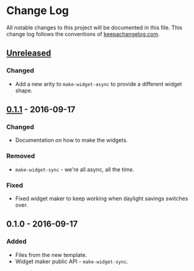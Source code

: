 # Change Log
All notable changes to this project will be documented in this file. This change log follows the conventions of [keepachangelog.com](http://keepachangelog.com/).

## [Unreleased]
### Changed
- Add a new arity to `make-widget-async` to provide a different widget shape.

## [0.1.1] - 2016-09-17
### Changed
- Documentation on how to make the widgets.

### Removed
- `make-widget-sync` - we're all async, all the time.

### Fixed
- Fixed widget maker to keep working when daylight savings switches over.

## 0.1.0 - 2016-09-17
### Added
- Files from the new template.
- Widget maker public API - `make-widget-sync`.

[Unreleased]: https://github.com/your-name/left-pad/compare/0.1.1...HEAD
[0.1.1]: https://github.com/your-name/left-pad/compare/0.1.0...0.1.1
